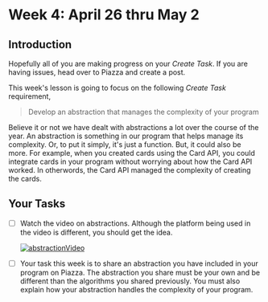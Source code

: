 # Week 4: April 26 thru May 2

## Introduction

Hopefully all of you are making progress on your *Create Task*.  If you are having issues, head over to Piazza and create a post.  

This week's lesson is going to focus on the following *Create Task* requirement, 

> Develop an abstraction that manages the complexity of your program

Believe it or not we have dealt with abstractions a lot over the course of the year. An abstraction is something in our program that helps manage its complexity. Or, to put it simply, it's just a function.   But, it could also be more.  For example, when you created cards using the Card API, you could integrate cards in your program without worrying about how the Card API worked.  In otherwords, the Card API managed the complexity of creating the cards.  

## Your Tasks

- [ ] Watch the video on abstractions.  Although the platform being used in the video is different, you should get the idea.

    [![abstractionVideo](https://img.youtube.com/vi/pGnDInYzpes/0.jpg)](https://www.youtube.com/watch?v=pGnDInYzpes)

- [ ] Your task this week is to share an abstraction you have included in your program on Piazza.  The abstraction you share must be your own and be different than the algorithms you shared previously.   You must also explain how your abstraction handles the complexity of your program.   



